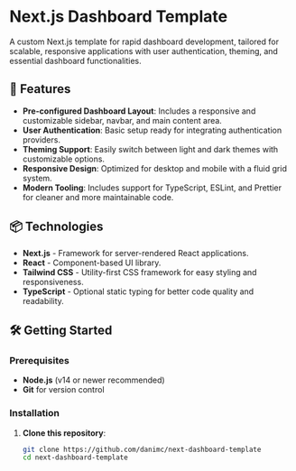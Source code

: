 # Next.js Dashboard Template

A custom Next.js template for rapid dashboard development, tailored for scalable, responsive applications with user authentication, theming, and essential dashboard functionalities.

## 🚀 Features

- **Pre-configured Dashboard Layout**: Includes a responsive and customizable sidebar, navbar, and main content area.
- **User Authentication**: Basic setup ready for integrating authentication providers.
- **Theming Support**: Easily switch between light and dark themes with customizable options.
- **Responsive Design**: Optimized for desktop and mobile with a fluid grid system.
- **Modern Tooling**: Includes support for TypeScript, ESLint, and Prettier for cleaner and more maintainable code.

## 📦 Technologies

- **Next.js** - Framework for server-rendered React applications.
- **React** - Component-based UI library.
- **Tailwind CSS** - Utility-first CSS framework for easy styling and responsiveness.
- **TypeScript** - Optional static typing for better code quality and readability.

## 🛠 Getting Started

### Prerequisites

- **Node.js** (v14 or newer recommended)
- **Git** for version control

### Installation

1. **Clone this repository**:

   ```bash
   git clone https://github.com/danimc/next-dashboard-template
   cd next-dashboard-template
